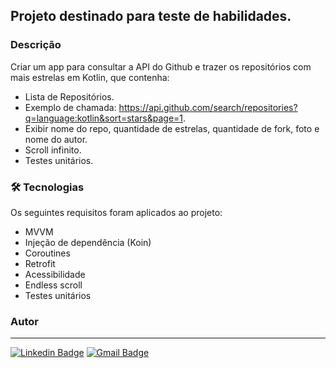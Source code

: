 ## Projeto destinado para teste de habilidades.

### Descrição

Criar um app para consultar a API do Github e trazer os repositórios com mais estrelas em
Kotlin, que contenha:

- Lista de Repositórios.
- Exemplo de chamada: https://api.github.com/search/repositories?q=language:kotlin&sort=stars&page=1.
- Exibir nome do repo, quantidade de estrelas, quantidade de fork, foto e nome do autor.
- Scroll infinito.
- Testes unitários.

### 🛠 Tecnologias

Os seguintes requisitos foram aplicados ao projeto:

- MVVM
- Injeção de dependência (Koin)
- Coroutines
- Retrofit
- Acessibilidade
- Endless scroll
- Testes unitários

### Autor
---
[![Linkedin Badge](https://img.shields.io/badge/-André-blue?style=flat-square&logo=Linkedin&logoColor=white&link=https://www.linkedin.com/in/andré-oliveira-10821a89/)](https://www.linkedin.com/in/andré-oliveira-10821a89/) [![Gmail Badge](https://img.shields.io/badge/-andreosx@gmail.com-c14438?style=flat-square&logo=Gmail&logoColor=white&link=mailto:andreosx@gmail.com)](mailto:andreosx@gmail.com)
